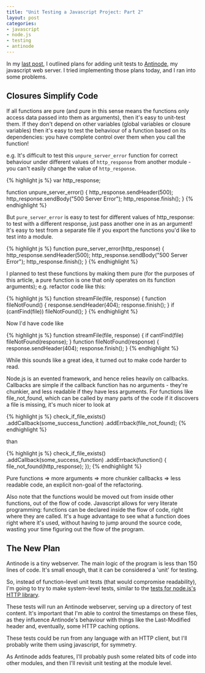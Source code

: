 ```yaml
---
title: "Unit Testing a Javascript Project: Part 2"
layout: post
categories: 
- javascript
- node.js
- testing
- antinode
--- 
```

In my [last post](/antinode-testing), I outlined plans for adding unit tests to
[Antinode](http://github.com/mhansen/antinode), my javascript web server. I
tried implementing those plans today, and I ran into some problems.

Closures Simplify Code
----------------------

If all functions are pure (and pure in this sense means the functions only
access data passed into them as arguments), then it's easy to unit-test them.
If they don't depend on other variables (global variables or closure variables)
then it's easy to test the behaviour of a function based on its dependencies:
you have complete control over them when you call the function!

e.g.  It's difficult to test this `unpure_server_error` function for correct
behaviour under different values of `http_response` from another module -
you can't easily change the value of `http_response`.

{% highlight js %}
var http_response;

function unpure_server_error() {
    http_response.sendHeader(500);
    http_response.sendBody("500 Server Error");
    http_response.finish();
}
{% endhighlight %}

But `pure_server_error` is easy to test for different values of
http_response: to test with a different response, just pass another one in as
an argument! It's easy to test from a separate file if you export the functions
you'd like to test into a module.

{% highlight js %}
function pure_server_error(http_response) {
    http_response.sendHeader(500);
    http_response.sendBody("500 Server Error");
    http_response.finish();
}
{% endhighlight %}

I planned to test these functions by making them pure (for the purposes of this
article, a pure function is one that only operates on its function arguments);
e.g. refactor code like this:

{% highlight js %}
function streamFile(file, response) {
    function fileNotFound() {
        response.sendHeader(404);
        response.finish();
    }
    if (cantFind(file)) fileNotFound();
}
{% endhighlight %}

Now I'd have code like 

{% highlight js %}
function streamFile(file, response) {
    if cantFind(file) fileNotFound(response);
}
function fileNotFound(response) {
    response.sendHeader(404);
    response.finish();
}
{% endhighlight %}

While this sounds like a great idea, it turned out to make code harder to read.

Node.js is an evented framework, and hence relies heavily on callbacks.
Callbacks are simple if the callback function has no arguments - they're
chunkier, and less readable if they have less arguments. For functions like
file_not_found, which can be called by many parts of the code if it discovers a
file is missing, it's much nicer to look at

{% highlight js %}
check_if_file_exists()
  .addCallback(some_success_function)
  .addErrback(file_not_found);
{% endhighlight %}

than

{% highlight js %}
check_if_file_exists()
  .addCallback(some_success_function)
  .addErrback(function() {
      file_not_found(http_response);
  });
{% endhighlight %}

Pure functions => more arguments => more chunkier callbacks => less readable
code, an explicit non-goal of the refactoring.

Also note that the functions would be moved out from inside other functions,
out of the flow of code. Javascript allows for very literate programming:
functions can be declared inside the flow of code, right where they are called.
It's a huge advantage to see what a function does right where it's used,
without having to jump around the source code, wasting your time figuring out
the flow of the program.

The New Plan
------------

Antinode is a tiny webserver. The main logic of the program is less than 150
lines of code. It's small enough, that it can be considered a 'unit' for
testing.

So, instead of function-level unit tests (that would compromise readability),
I'm going to try to make system-level tests, similar to the 
[tests for node.js's HTTP library](http://github.com/ry/node/blob/master/test/mjsunit/test-http.js).

These tests will run an Antinode webserver, serving up a directory of test
content. It's important that I'm able to control the timestamps on these files,
as they influence Antinode's behaviour with things like the Last-Modified
header and, eventually, some HTTP caching options.

These tests could be run from any language with an HTTP client, but I'll
probably write them using javascript, for symmetry.

As Antinode adds features, I'll probably push some related bits of code into
other modules, and then I'll revisit unit testing at the module level.
